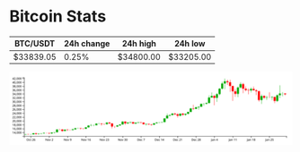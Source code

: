 # Bitcoin Stats

BTC/USDT|24h change|24h high|24h low|
|---|---|---|---|
|$33839.05|0.25%|$34800.00|$33205.00|

<img src="./chart.svg">
